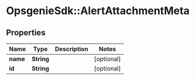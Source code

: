 # OpsgenieSdk::AlertAttachmentMeta

## Properties
Name | Type | Description | Notes
------------ | ------------- | ------------- | -------------
**name** | **String** |  | [optional] 
**id** | **String** |  | [optional] 


